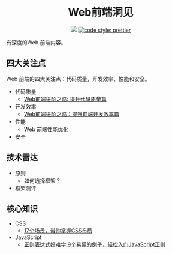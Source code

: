<h1 align="center">Web前端洞见</h1>
<p align="center">
  <a href="https://gitter.im/iamjoel/front-end-note">
    <img src="https://badges.gitter.im/Join Chat.svg"></a>
  <a href="https://github.com/prettier/prettier">
    <img src="https://img.shields.io/badge/code_style-prettier-ff69b4.svg?style=flat-square" alt="code style: prettier">
  </a>
</p>

有深度的Web 前端内容。

## 四大关注点
Web 前端的四大关注点：代码质量，开发效率，性能和安全。

* 代码质量
  * [Web前端进阶之路: 提升代码质量篇](focus-point/quality)
* 开发效率
  * [Web前端进阶之路：提升前端开发效率篇](focus-point/effective)
* 性能
  * [Web 前端性能优化](focus-point/performance)
* 安全

## 技术雷达
* 原则
  * 如何选择框架？
* 框架测评

## 核心知识
* CSS
  * [17个场景，带你掌握CSS布局](key-point/css/layout)
* JavaScript
  * [正则表达式好难学!9个易懂的例子，轻松入门JavaScript正则](key-point/js/reg)

